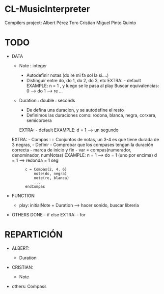 # CL-MusicInterpreter
Compilers project:
Albert Pérez Toro
Cristian Miguel Pinto Quinto

# TODO #
- DATA
	- Note : integer
		- Autodefinir notas (do re mi fa sol la si....)
		- Distinguir entre do, do 1, do 2, do 3, etc
		EXTRA: - default
		EXAMPLE:
			n = 1 , y luego se le pasa al play
				Buscar equivalencias:
					0 --> do
					1 --> re
					...
	- Duration : double : seconds
		- De defina una duracion, y se autodefine el resto
		- Definimos las duraciones como: rodona, blanca, negra, corxera, semicorxera
		
		
		EXTRA: - default
		EXAMPLE: 
			d = 1 --> un segundo

	EXTRA: - Compas :   :: Conjuntos de notas, un 3-4 es que tiene durada de 3 negras, 
		- Definir
		- Comprobar que los compases tengan la duración correcta
		- marca de inicio y fin
		- var = compas(numerador, denominador, numNotas)
		EXAMPLE:
			n = 1 --> do = 1 (uno por encima)
			d = 1 --> redonda = 1 seg

			c = Compas(2, 4, 6)
				note(do, negra)
				note(re, blanca)
				...
			endCompas


- FUNCTION
	- play: initialNote + Duration --> hacer sonido, buscar libreria

- OTHERS
	DONE - if else
	EXTRA: - for


# REPARTICIÓN #
- ALBERT:
	- Duration

- CRISTIAN:
	- Note

- others: Compass

